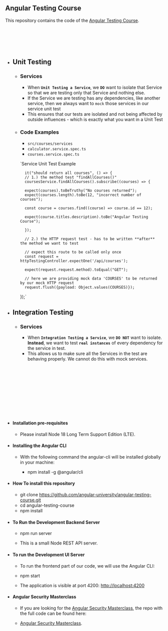 
## Angular Testing Course

This repository contains the code of the [Angular Testing Course](https://angular-university.io/course/angular-testing-course).

<br>
<br>
<br>
<br>

- ## Unit Testing
    - ### Services
        - When **`Unit Testing a Service`**, we **`DO`** want to isolate that Service so that we are testing only that Service and nothing else.
        - If the Service we are testing has any dependencies, like another service, then we always want to `mock` those services in our service unit test
        - This ensures that our tests are isolated and not being affected by outside influences - which is exactly what you want in a Unit Test
    - ### Code Examples
        - `src/courses/services`
        - `calculator.service.spec.ts`
        - `courses.service.spec.ts`

        `Service Unit Test Example
        
            it("should return all courses", () => {
            // 1.) the method test "findAllCourses()"
            coursesService.findAllCourses().subscribe((courses) => {

            expect(courses).toBeTruthy("No courses returned");
            expect(courses.length).toBe(12, "incorrect number of courses");

            const course = courses.find((course) => course.id == 12);

            expect(course.titles.description).toBe("Angular Testing Course");

            });

            // 2.) the HTTP request test - has to be written **after** the method we want to test

            // expect this route to be called only once
            const request = httpTestingController.expectOne('/api/courses');

            expect(request.request.method).toEqual("GET");

            // here we are providing mock data 'COURSES' to be returned by our mock HTTP request
            request.flush({payload: Object.values(COURSES)});
        });`


- ## Integration Testing
    - ### Services
        - When **`Integration Testing a Service`**, we **`DO NOT`** want to isolate. **Instead**, we want to test **`real instances`** of every dependency for the service in test.
        - This allows us to make sure all the Services in the test are behaving properly. We cannot do this with mock services.
    

<br>
<br>
<br>
<br>
<br>
<br>
<br>
<br>
<br>

- #### Installation pre-requisites

    - Please install Node 18 Long Term Support Edition (LTE).

- #### Installing the Angular CLI

    - With the following command the angular-cli will be installed globally in your machine:

        - npm install -g @angular/cli 


- #### How To install this repository

    -   git clone https://github.com/angular-university/angular-testing-course.git
    -   cd angular-testing-course
    -   npm install

- #### To Run the Development Backend Server

    -   npm run server

    - This is a small Node REST API server.

- #### To run the Development UI Server

    - To run the frontend part of our code, we will use the Angular CLI:

    -   npm start 

    - The application is visible at port 4200: [http://localhost:4200](http://localhost:4200)


- #### Angular Security Masterclass

    - If you are looking for the [Angular Security Masterclass](https://angular-university.io/course/angular-security-course), the repo with the full code can be found here:

    - [Angular Security Masterclass](https://github.com/angular-university/angular-security-course).
